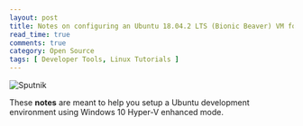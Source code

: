 ```yaml
---
layout: post
title: Notes on configuring an Ubuntu 18.04.2 LTS (Bionic Beaver) VM for software developmnent
read_time: true
comments: true
category: Open Source 
tags: [ Developer Tools, Linux Tutorials ]
---
```


![Sputnik](/assets/)

These **notes** are meant to help you setup a Ubuntu development environment using Windows 10 Hyper-V enhanced mode.
